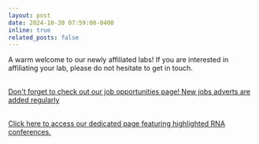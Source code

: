 ```yaml
---
layout: post
date: 2024-10-30 07:59:00-0400
inline: true
related_posts: false
---
```



A warm welcome to our newly affiliated labs! If you are interested in affiliating your lab, please do not hesitate to get in touch. <br><br>

[Don't forget to check out our job opportunities page! New jobs adverts are added regularly](/job_highlights) <br><br>

[Click here to access our dedicated page featuring highlighted RNA conferences.](/Conference_highlights)





